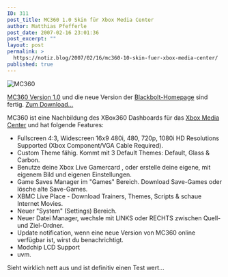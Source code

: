 ```yaml
---
ID: 311
post_title: MC360 1.0 Skin für Xbox Media Center
author: Matthias Pfefferle
post_date: 2007-02-16 23:01:36
post_excerpt: ""
layout: post
permalink: >
  https://notiz.blog/2007/02/16/mc360-10-skin-fuer-xbox-media-center/
published: true
---
```

<img src="http://notiz.blog/wp-content/uploads/2007/02/mc360.jpg" alt="MC360" style="border: none;" />

<a href="http://blackbolt.x-scene.com/?post=1171655498">MC360 Version 1.0</a> und die neue Version der <a href="http://blackbolt.x-scene.com/">Blackbolt-Homepage</a> sind fertig.
<a href="http://blackbolt.x-scene.com/?p=skins&amp;cat=mc360">Zum Download...</a>

MC360 ist eine Nachbildung des XBox360 Dashboards für das <a href="http://www.xboxmediacenter.com/">Xbox Media Center</a> und hat folgende Features:
<ul>
	<li>Fullscreen 4:3, Widescreen 16x9 480i, 480, 720p, 1080i HD Resolutions Supported (Xbox Component/VGA Cable Required).</li>
	<li>Custom Theme fähig. Kommt mit 3 Default Themes: Default, Glass &amp; Carbon.</li>
	<li>Benutze deine Xbox Live Gamercard , oder erstelle deine eigene, mit eigenem Bild und eigenen Einstellungen.</li>
	<li>Game Saves Manager im "Games" Bereich. Download Save-Games oder lösche alte Save-Games.</li>
	<li>XBMC Live Place - Download Trainers, Themes, Scripts &amp; schaue Internet Movies.</li>
	<li>Neuer "System" (Settings) Bereich.</li>
	<li>Neuer Datei Manager, wechsle mit LINKS oder RECHTS zwischen Quell- und Ziel-Ordner.</li>
	<li>Update notification, wenn eine neue Version von MC360 online verfügbar ist, wirst du benachrichtigt.</li>
	<li>Modchip LCD Support</li>
	<li>uvm.</li>
</ul>
Sieht wirklich nett aus und ist definitiv einen Test wert...